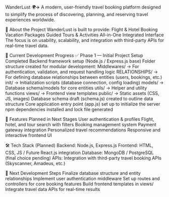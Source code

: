 WanderLust 🌍✈️
A modern, user-friendly travel booking platform designed to simplify the process of discovering, planning, and reserving travel experiences worldwide.

📖 About the Project
WanderLust is built to provide:
Flight & Hotel Booking
Vacation Packages
Guided Tours & Activities
All-in-One Integrated Interface
The focus is on usability, scalability, and integration with third-party APIs for real-time travel data.


📌 Current Development Progress
✅ Phase 1 — Initial Project Setup Completed
Backend framework setup (Node.js / Express.js base)
Folder structure created for modular development:
Middlewares/ → For authentication, validation, and request handling logic
RELATIONSHIPS/ → For defining database relationships between entities (users, bookings, etc.)
init/ → Initialization scripts (database connection, config loading)
models/ → Database schema/models for core entities
utils/ → Helper and utility functions
views/ → Frontend view templates
public/ → Static assets (CSS, JS, images)
Database schema draft (schema.js) created to outline data structure
Core application entry point (app.js) set up to initialize the server
npm dependencies installed and lock file generated

🎯 Features Planned in Next Stages
User authentication & profiles
Flight, hotel, and tour search with filters
Booking management system
Payment gateway integration
Personalized travel recommendations
Responsive and interactive frontend UI

🛠️ Tech Stack (Planned)
Backend: Node.js, Express.js
Frontend: HTML, CSS, JS / Future React.js integration
Database: MongoDB / PostgreSQL (final choice pending)
APIs: Integration with third-party travel booking APIs (Skyscanner, Amadeus, etc.)

📅 Next Development Steps
Finalize database structure and entity relationships
Implement user authentication middleware
Set up routes and controllers for core booking features
Build frontend templates in views/
Integrate travel data APIs for real-time results




